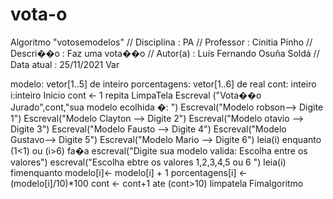 # vota-o
Algoritmo "votosemodelos"
// Disciplina   : PA
// Professor   : Cinitia Pinho
// Descri��o   : Faz uma vota��o 
// Autor(a)    : Luís Fernando Osuña Soldá
// Data atual  : 25/11/2021
Var

modelo: vetor[1..5]  de inteiro
porcentagens: vetor[1..6] de real
cont: inteiro
i:inteiro
Inicio
cont <- 1
repita
      LimpaTela
      Escreval ("Vota��o Jurado",cont,"sua modelo ecolhida �: ")
      Escreval("Modelo robson--> Digite 1")
      Escreval("Modelo Clayton --> Digite 2")
      Escreval("Modelo otavio --> Digite 3")
      Escreval("Modelo Fausto --> Digite 4")
      Escreval("Modelo Gustavo--> Digite 5")
      Escreval("Modelo Mario --> Digite 6")
      leia(i)
      enquanto (1<1) ou (i>6) fa�a
         escreval("Digite sua modelo valida: Escolha entre os valores")
         escreval("Escolha ebtre os valores 1,2,3,4,5 ou 6 ")
         leia(i)
      fimenquanto
      modelo[i]<- modelo[i] + 1
      porcentagens[i] <- (modelo[i]/10)*100
      cont <- cont+1
ate (cont>10)
limpatela
Fimalgoritmo 
